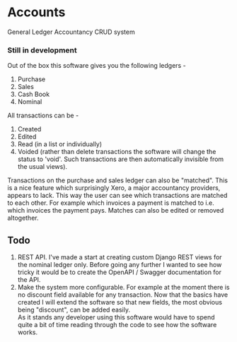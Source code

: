 # Accounts
General Ledger Accountancy CRUD system


### Still in development

Out of the box this software gives you the following ledgers -

  1. Purchase
  2. Sales
  3. Cash Book
  4. Nominal
  
All transactions can be -

  1. Created
  2. Edited
  3. Read (in a list or individually)
  4. Voided (rather than delete transactions the software will change the status to 'void'.  Such transactions are then automatically
  invisible from the usual views).
  
Transactions on the purchase and sales ledger can also be "matched".  This is a nice feature which surprisingly Xero, a major accountancy providers, appears to lack.
This way the user can see which transactions are matched to each other.  For example which invoices a payment is matched to i.e. which invoices the payment pays.
Matches can also be edited or removed altogether.

  
## Todo

  1. REST API.  I've made a start at creating custom Django REST views for the nominal ledger only.  Before going any further I wanted to see how tricky it would be to
  create the OpenAPI / Swagger documentation for the API.
  2. Make the system more configurable.  For example at the moment there is no discount field available for any transaction.
  Now that the basics have created I will extend the software so that new fields, the most obvious being "discount", can be added easily.  
  As it stands any developer using this software would have to spend quite a bit of time reading through the code to see how the software works.  
